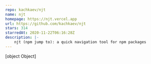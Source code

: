 ```yaml
---
repo: kachkaev/njt
name: njt
homepage: https://njt.vercel.app
url: https://github.com/kachkaev/njt
stars: 314
starredAt: 2020-11-22T06:16:28Z
description: |-
    njt (npm jump to): a quick navigation tool for npm packages
---
```


[object Object]
